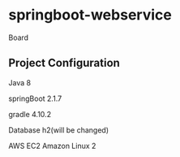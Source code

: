 # springboot-webservice

Board

## Project Configuration

Java 8

springBoot 2.1.7

gradle 4.10.2

Database h2(will be changed)

AWS EC2 Amazon Linux 2
